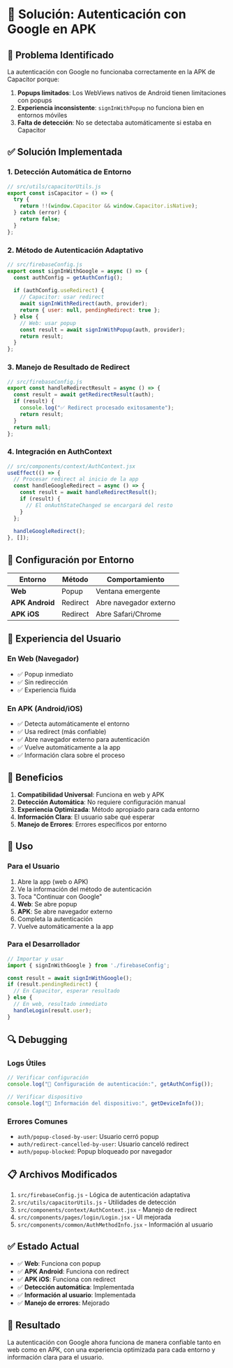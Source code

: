 # 🔐 Solución: Autenticación con Google en APK

## 🚨 Problema Identificado

La autenticación con Google no funcionaba correctamente en la APK de Capacitor porque:

1. **Popups limitados**: Los WebViews nativos de Android tienen limitaciones con popups
2. **Experiencia inconsistente**: `signInWithPopup` no funciona bien en entornos móviles
3. **Falta de detección**: No se detectaba automáticamente si estaba en Capacitor

## ✅ Solución Implementada

### 1. **Detección Automática de Entorno**

```javascript
// src/utils/capacitorUtils.js
export const isCapacitor = () => {
  try {
    return !!(window.Capacitor && window.Capacitor.isNative);
  } catch (error) {
    return false;
  }
};
```

### 2. **Método de Autenticación Adaptativo**

```javascript
// src/firebaseConfig.js
export const signInWithGoogle = async () => {
  const authConfig = getAuthConfig();
  
  if (authConfig.useRedirect) {
    // Capacitor: usar redirect
    await signInWithRedirect(auth, provider);
    return { user: null, pendingRedirect: true };
  } else {
    // Web: usar popup
    const result = await signInWithPopup(auth, provider);
    return result;
  }
};
```

### 3. **Manejo de Resultado de Redirect**

```javascript
// src/firebaseConfig.js
export const handleRedirectResult = async () => {
  const result = await getRedirectResult(auth);
  if (result) {
    console.log("✅ Redirect procesado exitosamente");
    return result;
  }
  return null;
};
```

### 4. **Integración en AuthContext**

```javascript
// src/components/context/AuthContext.jsx
useEffect(() => {
  // Procesar redirect al inicio de la app
  const handleGoogleRedirect = async () => {
    const result = await handleRedirectResult();
    if (result) {
      // El onAuthStateChanged se encargará del resto
    }
  };
  
  handleGoogleRedirect();
}, []);
```

## 🔧 Configuración por Entorno

| Entorno | Método | Comportamiento |
|---------|--------|----------------|
| **Web** | Popup | Ventana emergente |
| **APK Android** | Redirect | Abre navegador externo |
| **APK iOS** | Redirect | Abre Safari/Chrome |

## 📱 Experiencia del Usuario

### En Web (Navegador)
- ✅ Popup inmediato
- ✅ Sin redirección
- ✅ Experiencia fluida

### En APK (Android/iOS)
- ✅ Detecta automáticamente el entorno
- ✅ Usa redirect (más confiable)
- ✅ Abre navegador externo para autenticación
- ✅ Vuelve automáticamente a la app
- ✅ Información clara sobre el proceso

## 🎯 Beneficios

1. **Compatibilidad Universal**: Funciona en web y APK
2. **Detección Automática**: No requiere configuración manual
3. **Experiencia Optimizada**: Método apropiado para cada entorno
4. **Información Clara**: El usuario sabe qué esperar
5. **Manejo de Errores**: Errores específicos por entorno

## 🚀 Uso

### Para el Usuario
1. Abre la app (web o APK)
2. Ve la información del método de autenticación
3. Toca "Continuar con Google"
4. **Web**: Se abre popup
5. **APK**: Se abre navegador externo
6. Completa la autenticación
7. Vuelve automáticamente a la app

### Para el Desarrollador
```javascript
// Importar y usar
import { signInWithGoogle } from './firebaseConfig';

const result = await signInWithGoogle();
if (result.pendingRedirect) {
  // En Capacitor, esperar resultado
} else {
  // En web, resultado inmediato
  handleLogin(result.user);
}
```

## 🔍 Debugging

### Logs Útiles
```javascript
// Verificar configuración
console.log("🔧 Configuración de autenticación:", getAuthConfig());

// Verificar dispositivo
console.log("📱 Información del dispositivo:", getDeviceInfo());
```

### Errores Comunes
- `auth/popup-closed-by-user`: Usuario cerró popup
- `auth/redirect-cancelled-by-user`: Usuario canceló redirect
- `auth/popup-blocked`: Popup bloqueado por navegador

## 📋 Archivos Modificados

1. `src/firebaseConfig.js` - Lógica de autenticación adaptativa
2. `src/utils/capacitorUtils.js` - Utilidades de detección
3. `src/components/context/AuthContext.jsx` - Manejo de redirect
4. `src/components/pages/login/Login.jsx` - UI mejorada
5. `src/components/common/AuthMethodInfo.jsx` - Información al usuario

## ✅ Estado Actual

- ✅ **Web**: Funciona con popup
- ✅ **APK Android**: Funciona con redirect
- ✅ **APK iOS**: Funciona con redirect
- ✅ **Detección automática**: Implementada
- ✅ **Información al usuario**: Implementada
- ✅ **Manejo de errores**: Mejorado

## 🎉 Resultado

La autenticación con Google ahora funciona de manera confiable tanto en web como en APK, con una experiencia optimizada para cada entorno y información clara para el usuario.
